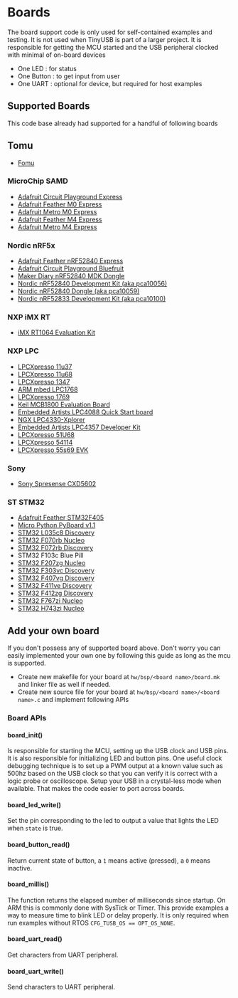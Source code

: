 # Boards

The board support code is only used for self-contained examples and testing. It is not used when TinyUSB is part of a larger project. It is responsible for getting the MCU started and the USB peripheral clocked with minimal of on-board devices
- One LED : for status
- One Button : to get input from user
- One UART : optional for device, but required for host examples
 
## Supported Boards

This code base already had supported for a handful of following boards

## Tomu

- [Fomu](https://www.crowdsupply.com/sutajio-kosagi/fomu)

### MicroChip SAMD

- [Adafruit Circuit Playground Express](https://www.adafruit.com/product/3333)
- [Adafruit Feather M0 Express](https://www.adafruit.com/product/3403)
- [Adafruit Metro M0 Express](https://www.adafruit.com/product/3505)
- [Adafruit Feather M4 Express](https://www.adafruit.com/product/3857)
- [Adafruit Metro M4 Express](https://www.adafruit.com/product/3382)

### Nordic nRF5x

- [Adafruit Feather nRF52840 Express](https://www.adafruit.com/product/4062)
- [Adafruit Circuit Playground Bluefruit](https://www.adafruit.com/product/4333)
- [Maker Diary nRF52840 MDK Dongle](https://wiki.makerdiary.com/nrf52840-mdk-usb-dongle)
- [Nordic nRF52840 Development Kit (aka pca10056)](https://www.nordicsemi.com/Software-and-Tools/Development-Kits/nRF52840-DK)
- [Nordic nRF52840 Dongle (aka pca10059)](https://www.nordicsemi.com/Software-and-Tools/Development-Kits/nRF52840-Dongle)
- [Nordic nRF52833 Development Kit (aka pca10100)](https://www.nordicsemi.com/Software-and-Tools/Development-Kits/nRF52833-DK)

### NXP iMX RT

- [iMX RT1064 Evaluation Kit](https://www.nxp.com/design/development-boards/i.mx-evaluation-and-development-boards/mimxrt1064-evk-i.mx-rt1064-evaluation-kit:MIMXRT1064-EVK)

### NXP LPC

- [LPCXpresso 11u37](https://www.nxp.com/design/microcontrollers-developer-resources/lpcxpresso-boards/lpcxpresso-board-for-lpc11u37h:OM13074)
- [LPCXpresso 11u68](https://www.nxp.com/support/developer-resources/evaluation-and-development-boards/lpcxpresso-boards/lpcxpresso-board-for-lpc11u68:OM13058)
- [LPCXpresso 1347](https://www.nxp.com/support/developer-resources/evaluation-and-development-boards/lpcxpresso-boards/lpcxpresso-board-for-lpc1347:OM13045)
- [ARM mbed LPC1768](https://www.nxp.com/products/processors-and-microcontrollers/arm-microcontrollers/general-purpose-mcus/lpc1700-cortex-m3/arm-mbed-lpc1768-board:OM11043)
- [LPCXpresso 1769](https://www.nxp.com/support/developer-resources/evaluation-and-development-boards/lpcxpresso-boards/lpcxpresso-board-for-lpc1769:OM13000)
- [Keil MCB1800 Evaluation Board](http://www.keil.com/mcb1800)
- [Embedded Artists LPC4088 Quick Start board](https://www.embeddedartists.com/products/lpc4088-quickstart-board)
- [NGX LPC4330-Xplorer](https://www.nxp.com/design/designs/lpc4330-xplorer-board:OM13027)
- [Embedded Artists LPC4357 Developer Kit](http://www.embeddedartists.com/products/kits/lpc4357_kit.php)
- [LPCXpresso 51U68](https://www.nxp.com/products/processors-and-microcontrollers/arm-microcontrollers/general-purpose-mcus/lpcxpresso51u68-for-the-lpc51u68-mcus:OM40005)
- [LPCXpresso 54114](https://www.nxp.com/design/microcontrollers-developer-resources/lpcxpresso-boards/lpcxpresso54114-board:OM13089)
- [LPCXpresso 55s69 EVK](https://www.nxp.com/products/processors-and-microcontrollers/arm-microcontrollers/general-purpose-mcus/lpc5500-cortex-m33/lpcxpresso55s69-development-board:LPC55S69-EVK)

### Sony

- [Sony Spresense CXD5602](https://developer.sony.com/develop/spresense)

### ST STM32

- [Adafruit Feather STM32F405](https://www.adafruit.com/product/4382)
- [Micro Python PyBoard v1.1](https://store.micropython.org/product/PYBv1.1)
- [STM32 L035c8 Discovery](https://www.st.com/en/evaluation-tools/32l0538discovery.html)
- [STM32 F070rb Nucleo](https://www.st.com/en/evaluation-tools/nucleo-f070rb.html)
- [STM32 F072rb Discovery](https://www.st.com/en/evaluation-tools/32f072bdiscovery.html)
- STM32 F103c Blue Pill
- [STM32 F207zg Nucleo](https://www.st.com/en/evaluation-tools/nucleo-f207zg.html)
- [STM32 F303vc Discovery](https://www.st.com/en/evaluation-tools/stm32f3discovery.html)
- [STM32 F407vg Discovery](https://www.st.com/en/evaluation-tools/stm32f4discovery.html)
- [STM32 F411ve Discovery](https://www.st.com/en/evaluation-tools/32f411ediscovery.html)
- [STM32 F412zg Discovery](https://www.st.com/en/evaluation-tools/32f412gdiscovery.html)
- [STM32 F767zi Nucleo](https://www.st.com/en/evaluation-tools/nucleo-f767zi.html)
- [STM32 H743zi Nucleo](https://www.st.com/en/evaluation-tools/nucleo-h743zi.html)

## Add your own board

If you don't possess any of supported board above. Don't worry you can easily implemented your own one by following this guide as long as the mcu is supported.

- Create new makefile for your board at `hw/bsp/<board name>/board.mk` and linker file as well if needed.
- Create new source file for your board at `hw/bsp/<board name>/<board name>.c` and implement following APIs

### Board APIs

#### board_init()

Is responsible for starting the MCU, setting up the USB clock and USB pins. It is also responsible for initializing LED and button pins.
One useful clock debugging technique is to set up a PWM output at a known value such as 500hz based on the USB clock so that you can verify it is correct with a logic probe or oscilloscope.
Setup your USB in a crystal-less mode when available. That makes the code easier to port across boards.

#### board_led_write()

Set the pin corresponding to the led to output a value that lights the LED when `state` is true.

#### board_button_read()

Return current state of button, a `1` means active (pressed), a `0` means inactive.

#### board_millis()

The function returns the elapsed number of milliseconds since startup. On ARM this is commonly done with SysTick or Timer. This provide examples a way to measure time to blink LED or delay properly. It is only required when run examples without RTOS `CFG_TUSB_OS == OPT_OS_NONE`.

#### board_uart_read()

Get characters from UART peripheral.

####  board_uart_write()

Send characters to UART peripheral.
